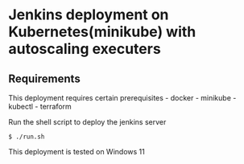 # Jenkins deployment on Kubernetes(minikube) with autoscaling executers

## Requirements
This deployment requires certain prerequisites
    - docker
    - minikube
    - kubectl
    - terraform

Run the shell script to deploy the jenkins server
```
$ ./run.sh
```

This deployment is tested on Windows 11
